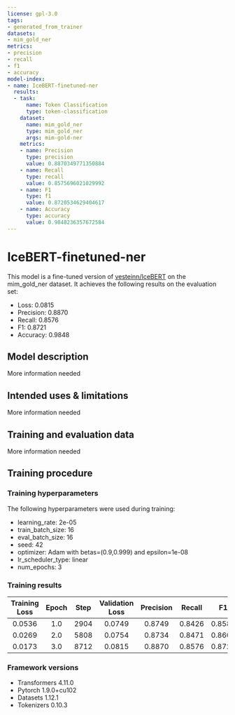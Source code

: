 ```yaml
---
license: gpl-3.0
tags:
- generated_from_trainer
datasets:
- mim_gold_ner
metrics:
- precision
- recall
- f1
- accuracy
model-index:
- name: IceBERT-finetuned-ner
  results:
  - task:
      name: Token Classification
      type: token-classification
    dataset:
      name: mim_gold_ner
      type: mim_gold_ner
      args: mim-gold-ner
    metrics:
    - name: Precision
      type: precision
      value: 0.8870349771350884
    - name: Recall
      type: recall
      value: 0.8575696021029992
    - name: F1
      type: f1
      value: 0.8720534629404617
    - name: Accuracy
      type: accuracy
      value: 0.9848236357672584
---
```


<!-- This model card has been generated automatically according to the information the Trainer had access to. You
should probably proofread and complete it, then remove this comment. -->

# IceBERT-finetuned-ner

This model is a fine-tuned version of [vesteinn/IceBERT](https://huggingface.co/vesteinn/IceBERT) on the mim_gold_ner dataset.
It achieves the following results on the evaluation set:
- Loss: 0.0815
- Precision: 0.8870
- Recall: 0.8576
- F1: 0.8721
- Accuracy: 0.9848

## Model description

More information needed

## Intended uses & limitations

More information needed

## Training and evaluation data

More information needed

## Training procedure

### Training hyperparameters

The following hyperparameters were used during training:
- learning_rate: 2e-05
- train_batch_size: 16
- eval_batch_size: 16
- seed: 42
- optimizer: Adam with betas=(0.9,0.999) and epsilon=1e-08
- lr_scheduler_type: linear
- num_epochs: 3

### Training results

| Training Loss | Epoch | Step | Validation Loss | Precision | Recall | F1     | Accuracy |
|:-------------:|:-----:|:----:|:---------------:|:---------:|:------:|:------:|:--------:|
| 0.0536        | 1.0   | 2904 | 0.0749          | 0.8749    | 0.8426 | 0.8585 | 0.9831   |
| 0.0269        | 2.0   | 5808 | 0.0754          | 0.8734    | 0.8471 | 0.8600 | 0.9840   |
| 0.0173        | 3.0   | 8712 | 0.0815          | 0.8870    | 0.8576 | 0.8721 | 0.9848   |


### Framework versions

- Transformers 4.11.0
- Pytorch 1.9.0+cu102
- Datasets 1.12.1
- Tokenizers 0.10.3

